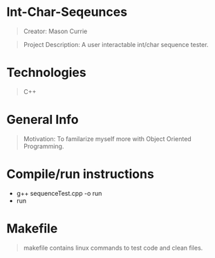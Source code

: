 # Int-Char-Seqeunces
> Creator: Mason Currie

> Project Description: A user interactable int/char sequence tester.

# Technologies
> C++

# General Info
> Motivation: To familarize myself more with Object Oriented Programming.

# Compile/run instructions
* g++ sequenceTest.cpp -o run
* run

# Makefile
> makefile contains linux commands to test code and clean files. 
